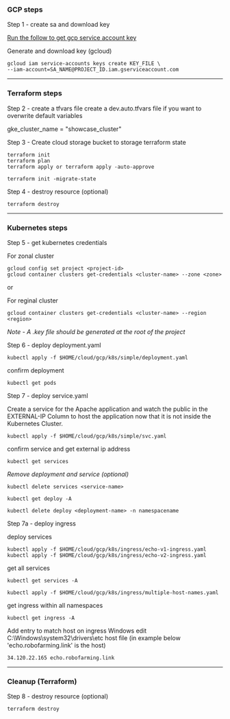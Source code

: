### GCP steps

Step 1 - create sa and download key

[Run the follow to get gcp service account key](https://devtoolhub.com/2024/01/creating-a-gcp-service-account-and-key-step-by-step-guide/#:~:text=Creating%20a%20GCP%20Service%20Account%20and%20Key%3A%20Step-by-Step,Fill%20in%20Service%20Account%20Details%3A%20...%20More%20items)


Generate and download key (gcloud) 
```
gcloud iam service-accounts keys create KEY_FILE \
--iam-account=SA_NAME@PROJECT_ID.iam.gserviceaccount.com
```


---
### Terraform steps

Step 2 - create a tfvars file 
create a dev.auto.tfvars file if you want to overwrite default variables

gke_cluster_name = "showcase_cluster"

Step 3 - Create cloud storage bucket to storage terraform state

```
terraform init
terraform plan
terraform apply or terraform apply -auto-approve

terraform init -migrate-state
```

Step 4 - destroy resource (optional)

```
terraform destroy
```

---
### Kubernetes steps

Step 5 - get kubernetes credentials 

For zonal cluster
```
gcloud config set project <project-id>
gcloud container clusters get-credentials <cluster-name> --zone <zone>
```

or 

For reginal cluster
```
gcloud container clusters get-credentials <cluster-name> --region <region>
```

*Note - A .key file should be generated at the root of the project*

Step 6 - deploy  deployment.yaml

```
kubectl apply -f $HOME/cloud/gcp/k8s/simple/deployment.yaml
```

confirm deployment
```
kubectl get pods
```

Step 7 - deploy service.yaml

Create a service for the Apache application and watch the public in the EXTERNAL-IP Column to host the application now that it is not inside the Kubernetes Cluster.

```
kubectl apply -f $HOME/cloud/gcp/k8s/simple/svc.yaml
```
confirm service and get external ip address
```
kubectl get services 
```


*Remove deployment and service (optional)*

```
kubectl delete services <service-name>
```

```
kubectl get deploy -A
```

```
kubectl delete deploy <deployment-name> -n namespacename
```

Step 7a - deploy ingress 

deploy services
```
kubectl apply -f $HOME/cloud/gcp/k8s/ingress/echo-v1-ingress.yaml
kubectl apply -f $HOME/cloud/gcp/k8s/ingress/echo-v2-ingress.yaml
```

get all services
```
kubectl get services -A
```


```
kubectl apply -f $HOME/cloud/gcp/k8s/ingress/multiple-host-names.yaml
```

get ingress within all namespaces
```
kubectl get ingress -A
```

Add entry to match host on ingress
Windows edit 
C:\Windows\system32\drivers\etc
host file (in example below 'echo.robofarming.link' is the host)

```
34.120.22.165 echo.robofarming.link 
```


---
### Cleanup (Terraform)

Step 8 - destroy resource (optional)

```
terraform destroy
```